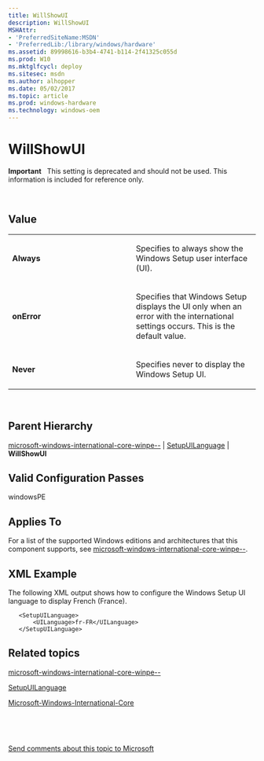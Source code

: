 ```yaml
---
title: WillShowUI
description: WillShowUI
MSHAttr:
- 'PreferredSiteName:MSDN'
- 'PreferredLib:/library/windows/hardware'
ms.assetid: 89998616-b3b4-4741-b114-2f41325c055d
ms.prod: W10
ms.mktglfcycl: deploy
ms.sitesec: msdn
ms.author: alhopper
ms.date: 05/02/2017
ms.topic: article
ms.prod: windows-hardware
ms.technology: windows-oem
---
```


# WillShowUI


**Important**  
This setting is deprecated and should not be used. This information is included for reference only.

 

## Value


<table>
<colgroup>
<col width="50%" />
<col width="50%" />
</colgroup>
<tbody>
<tr class="odd">
<td><p><strong>Always</strong></p></td>
<td><p>Specifies to always show the Windows Setup user interface (UI).</p></td>
</tr>
<tr class="even">
<td><p><strong>onError</strong></p></td>
<td><p>Specifies that Windows Setup displays the UI only when an error with the international settings occurs. This is the default value.</p></td>
</tr>
<tr class="odd">
<td><p><strong>Never</strong></p></td>
<td><p>Specifies never to display the Windows Setup UI.</p></td>
</tr>
</tbody>
</table>

 

## Parent Hierarchy


[microsoft-windows-international-core-winpe--](microsoft-windows-international-core-winpe.md) | [SetupUILanguage](microsoft-windows-international-core-winpe-setupuilanguage.md) | **WillShowUI**

## Valid Configuration Passes


windowsPE

## Applies To


For a list of the supported Windows editions and architectures that this component supports, see [microsoft-windows-international-core-winpe--](microsoft-windows-international-core-winpe.md).

## XML Example


The following XML output shows how to configure the Windows Setup UI language to display French (France).

``` syntax
   <SetupUILanguage>
       <UILanguage>fr-FR</UILanguage>
   </SetupUILanguage>
```

## Related topics


[microsoft-windows-international-core-winpe--](microsoft-windows-international-core-winpe.md)

[SetupUILanguage](microsoft-windows-international-core-winpe-setupuilanguage.md)

[Microsoft-Windows-International-Core](microsoft-windows-international-core.md)

 

 

[Send comments about this topic to Microsoft](mailto:wsddocfb@microsoft.com?subject=Documentation%20feedback%20%5Bp_unattend\p_unattend%5D:%20WillShowUI%20%20RELEASE:%20%2810/3/2016%29&body=%0A%0APRIVACY%20STATEMENT%0A%0AWe%20use%20your%20feedback%20to%20improve%20the%20documentation.%20We%20don't%20use%20your%20email%20address%20for%20any%20other%20purpose,%20and%20we'll%20remove%20your%20email%20address%20from%20our%20system%20after%20the%20issue%20that%20you're%20reporting%20is%20fixed.%20While%20we're%20working%20to%20fix%20this%20issue,%20we%20might%20send%20you%20an%20email%20message%20to%20ask%20for%20more%20info.%20Later,%20we%20might%20also%20send%20you%20an%20email%20message%20to%20let%20you%20know%20that%20we've%20addressed%20your%20feedback.%0A%0AFor%20more%20info%20about%20Microsoft's%20privacy%20policy,%20see%20http://privacy.microsoft.com/default.aspx. "Send comments about this topic to Microsoft")





